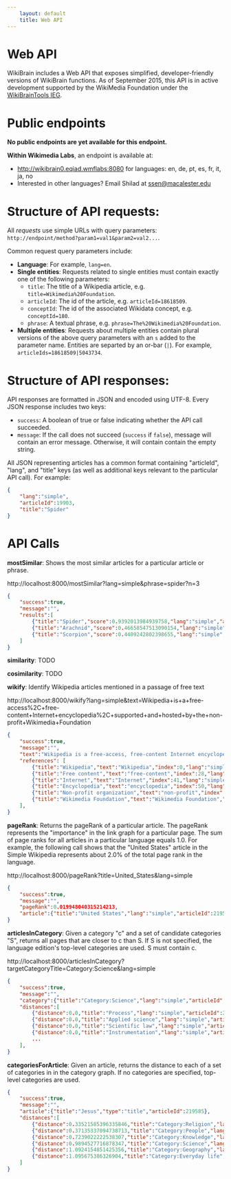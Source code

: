 ```yaml
---
    layout: default
    title: Web API
---
```

# Web API

WikiBrain includes a Web API that exposes simplified, developer-friendly versions of WikiBrain functions. 
As of September 2015, this API is in active development supported by the WikiMedia Foundation under the [WikiBrainTools IEG](https://meta.wikimedia.org/wiki/Grants:IEG/WikiBrainTools).

# Public endpoints

**No public endpoints are yet available for this endpoint.**

**Within Wikimedia Labs**, an endpoint is available  at:

* http://wikibrain0.eqiad.wmflabs:8080 for languages: en, de, pt, es, fr, it, ja, no
* Interested in other languages? Email Shilad at ssen@macalester.edu

# Structure of API requests:

All *requests* use simple URLs with query parameters:
    `http://endpoint/method?param1=val1&param2=val2...`.

Common request query parameters include:

* **Language**: For example, `lang=en`.
* **Single entities**: Requests related to single entities must contain exactly one of the following parameters:
  * `title`: The title of a Wikipedia article, e.g. `title=Wikimedia%20Foundation`.
  * `articleId`: The id of the article, e.g. `articleId=18618509`.
  * `conceptId`: The id of the associated Wikidata concept, e.g. `conceptId=180`.
  * `phrase`: A textual phrase, e.g. `phrase=The%20Wikimedia%20Foundation`.
* **Multiple entities**: Requests about multiple entities contain plural versions of the above query parameters with an `s` added to the parameter name. Entities are separted by an or-bar (`|`). For example, `articleIds=18618509|5043734`.

# Structure of API responses:

API responses are formatted in JSON and encoded using UTF-8. Every JSON response includes two keys:

 * `success`: A boolean of true or false indicating whether the API call succeeded.
 * `message`: If the call does not succeed (`success` if `false`), message will contain an error message. Otherwise, it will contain contain the empty string.

All JSON representing articles has a common format containing "articleId", "lang", and "title" keys (as well as additional keys relevant to the particular API call). For example:

```json
{
    "lang":"simple",
    "articleId":19903,
    "title":"Spider"
}
```

# API Calls

**mostSimilar**: Shows the most similar articles for a particular article or phrase.

http://localhost:8000/mostSimilar?lang=simple&phrase=spider?n=3

```json
{
    "success":true,
    "message":"",
    "results":[
        {"title":"Spider","score":0.9392013984939758,"lang":"simple","articleId":19903},
        {"title":"Arachnid","score":0.46658547513090154,"lang":"simple","articleId":22923},
        {"title":"Scorpion","score":0.4409242802398655,"lang":"simple","articleId":22045}
    ]
}
```

**similarity**: TODO


**cosimilarity**: TODO


**wikify**: Identify Wikipedia articles mentioned in a passage of free text

http://localhost:8000/wikify?lang=simple&text=Wikipedia+is+a+free-access%2C+free-content+Internet+encyclopedia%2C+supported+and+hosted+by+the+non-profit+Wikimedia+Foundation

```json
{
    "success":true,
    "message":"",
    "text":"Wikipedia is a free-access, free-content Internet encyclopedia, supported and hosted by the non-profit Wikimedia Foundation.",
    "references": [
        {"title":"Wikipedia","text":"Wikipedia","index":0,"lang":"simple","articleId":27263},
        {"title":"Free content","text":"free-content","index":28,"lang":"simple","articleId":129718},
        {"title":"Internet","text":"Internet","index":41,"lang":"simple","articleId":362},
        {"title":"Encyclopedia","text":"encyclopedia","index":50,"lang":"simple","articleId":217},
        {"title":"Non-profit organization","text":"non-profit","index":92,"lang":"simple","articleId":83609},
        {"title":"Wikimedia Foundation","text":"Wikimedia Foundation","index":103,"lang":"simple","articleId":224356}
    ],
}
```


**pageRank**: Returns the pageRank of a particular article. The pageRank represents the "importance" in the link graph for a particular page. The sum of page ranks for all articles in a particular language equals 1.0. For example, the following call shows that the "United States" article in the Simple Wikipedia represents about 2.0% of the total page rank in the language.

http://localhost:8000/pageRank?title=United_States&lang=simple

```json
{
    "success":true,
    "message":"",
    "pageRank":0.019948040315214213,
    "article":{"title":"United States","lang":"simple","articleId":219587}
}
```

**articlesInCategory**: Given a category "c" and a set of candidate categories "S", returns all pages that are closer to c than S. If S is not specified, the language edition's top-level categories are used. S must contain c.

http://localhost:8000/articlesInCategory?targetCategoryTitle=Category:Science&lang=simple

```json
{
    "success":true,
    "message":"",
    "category":{"title":"Category:Science","lang":"simple","articleId":5833},"success":true,
    "distances":[
        {"distance":0.0,"title":"Process","lang":"simple","articleId":202920},
        {"distance":0.0,"title":"Applied science","lang":"simple","articleId":402104},
        {"distance":0.0,"title":"Scientific law","lang":"simple","articleId":171228},
        {"distance":0.0,"title":"Instrumentation","lang":"simple","articleId":144685},
        ...
    ],
}
```

**categoriesForArticle**: Given an article, returns the distance to each of a set of categories in in the category graph. If no categories are specified, top-level categories are used.

```json
{
    "success":true,
    "message":"",
    "article":{"title":"Jesus","type":"title","articleId":219585},
    "distances":[
        {"distance":0.33521585396335846,"title":"Category:Religion","lang":"simple","articleId":6106},
        {"distance":0.37135337094738713,"title":"Category:People","lang":"simple","articleId":5904},
        {"distance":0.7239022222538307,"title":"Category:Knowledge","lang":"simple","articleId":65947},
        {"distance":0.9894527716878347,"title":"Category:Science","lang":"simple","articleId":5833},
        {"distance":1.0924154851425356,"title":"Category:Geography","lang":"simple","articleId":5834},
        {"distance":1.095675386326904,"title":"Category:Everyday life","lang":"simple","articleId":5865}
    ]
}
```
